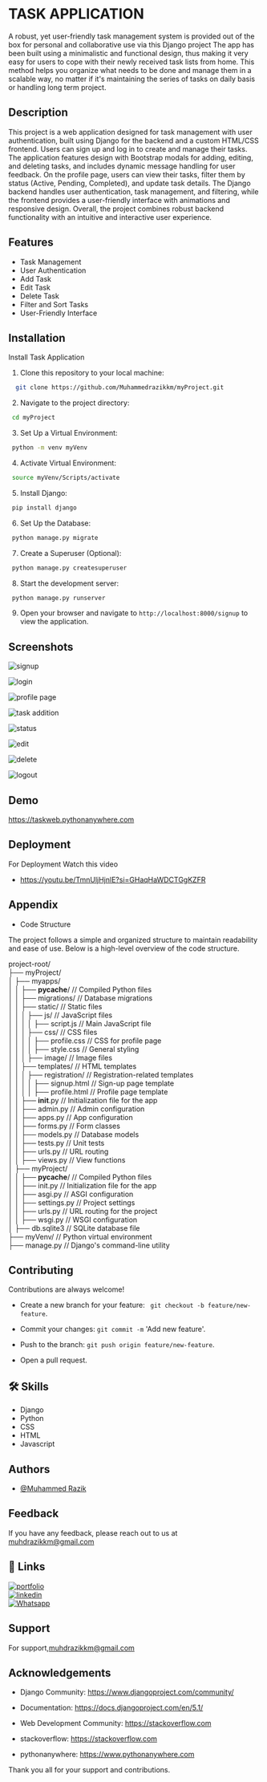 
# TASK APPLICATION

A robust, yet user-friendly task management system is provided out of the box for personal and collaborative use via this Django project The app has been built using a minimalistic and functional design, thus making it very easy for users to cope with their newly received task lists from home. This method helps you organize what needs to be done and manage them in a scalable way, no matter if it's maintaining the series of tasks on daily basis or handling long term project.

## Description
This project is a web application designed for task management with user authentication, built using Django for the backend and a custom HTML/CSS frontend. Users can sign up and log in to create and manage their tasks. The application features design with Bootstrap modals for adding, editing, and deleting tasks, and includes dynamic message handling for user feedback. On the profile page, users can view their tasks, filter them by status (Active, Pending, Completed), and update task details. The Django backend handles user authentication, task management, and filtering, while the frontend provides a user-friendly interface with animations and responsive design. Overall, the project combines robust backend functionality with an intuitive and interactive user experience.

## Features
- Task Management
- User Authentication
- Add Task
- Edit Task
- Delete Task
- Filter and Sort Tasks
- User-Friendly Interface



## Installation

 Install Task Application

1. Clone this repository to your local machine:

```bash
  git clone https://github.com/Muhammedrazikkm/myProject.git
```
2. Navigate to the project directory:
 ```bash
  cd myProject
```
3. Set Up a Virtual Environment:
 ```bash
  python -m venv myVenv
```
4. Activate Virtual Environment:
 ```bash
  source myVenv/Scripts/activate
```
5. Install Django:
 ```bash
  pip install django
```
6. Set Up the Database:
 ```bash
  python manage.py migrate
```
7. Create a Superuser (Optional):
 ```bash
  python manage.py createsuperuser
```
8. Start the development server:
 ```bash
  python manage.py runserver
```
9. Open your browser and navigate to `http://localhost:8000/signup` to view the application.
   
## Screenshots
![signup](https://github.com/user-attachments/assets/81dce16a-ff56-4725-893e-6c3ff3002461)

![login](https://github.com/user-attachments/assets/2d341031-1979-4dae-8a5a-e4b976817b91)

![profile page](https://github.com/user-attachments/assets/ca554279-f64f-4966-ab74-be92814230a7)

![task addition](https://github.com/user-attachments/assets/eaaf17e2-5733-484c-9154-6282194ba07e)

![status](https://github.com/user-attachments/assets/fd7fc31f-bbe8-456f-b3d7-59d92e8e7ca0)

![edit](https://github.com/user-attachments/assets/c9b2130b-fbca-4f21-b2da-0f1ba5a1047b)

![delete](https://github.com/user-attachments/assets/73ecd1e2-2bff-4927-b1a7-ca8b490cc7ac)

![logout](https://github.com/user-attachments/assets/d3e33314-9fb8-41d3-8744-4afa728b5046)

## Demo

https://taskweb.pythonanywhere.com


## Deployment

For Deployment Watch this video
- https://youtu.be/TmnUljHjnlE?si=GHaqHaWDCTGgKZFR


## Appendix

- Code Structure

The project follows a simple and organized structure to maintain readability and ease of use. Below is a high-level overview of the code structure.

project-root/  
├── myProject/  
│   ├── myapps/  
│   │   ├── __pycache__/               // Compiled Python files   
│   │   ├── migrations/                // Database migrations  
│   │   ├── static/                    // Static files  
│   │   │   ├── js/                    // JavaScript files  
│   │   │   │   ├── script.js          // Main JavaScript file  
│   │   │   ├── css/                   // CSS files  
│   │   │   │   ├── profile.css        // CSS for profile page  
│   │   │   │   ├── style.css          // General styling    
│   │   │   ├── image/                 // Image files  
│   │   ├── templates/                 // HTML templates  
│   │   │   ├── registration/          // Registration-related templates  
│   │   │   │   ├── signup.html        // Sign-up page template  
│   │   │   │   ├── profile.html       // Profile page template  
│   │   ├── __init__.py                // Initialization file for the app  
│   │   ├── admin.py                   // Admin configuration  
│   │   ├── apps.py                    // App configuration  
│   │   ├── forms.py                   // Form classes  
│   │   ├── models.py                  // Database models  
│   │   ├── tests.py                   // Unit tests  
│   │   ├── urls.py                    // URL routing  
│   │   ├── views.py                   // View functions  
│   ├── myProject/         
│   │   ├── __pycache__/               // Compiled Python files     
│   │   ├── init.py                    // Initialization file for the app  
│   │   ├── asgi.py                    // ASGI configuration   
│   │   ├── settings.py                // Project settings  
│   │   ├── urls.py                    // URL routing for the project    
│   │   ├── wsgi.py                    // WSGI configuration  
│   ├── db.sqlite3                     // SQLite database file  
├── myVenv/                            // Python virtual environment  
├── manage.py                          // Django's command-line utility  

## Contributing

Contributions are always welcome!

- Create a new branch for your feature: ` git checkout -b feature/new-feature`.

- Commit your changes:                                    `git commit -m`  'Add new feature'.

- Push to the branch: `git push origin feature/new-feature`.

- Open a pull request.






## 🛠 Skills

- Django
- Python
- CSS
- HTML
- Javascript

## Authors

- [@Muhammed Razik](https://www.github.com/Muhammedrazikkm)


## Feedback

If you have any feedback, please reach out to us at muhdrazikkm@gmail.com


## 🔗 Links
[![portfolio](https://img.shields.io/badge/my_portfolio-000?style=for-the-badge&logo=ko-fi&logoColor=white)](https://muhammedrazikportfolio.netlify.app/)  
[![linkedin](https://img.shields.io/badge/linkedin-0A66C2?style=for-the-badge&logo=linkedin&logoColor=white)](www.linkedin.com/in/muhammed-razik-b5b266245)  
[![Whatsapp](https://img.shields.io/badge/Whatsapp-1DA1F2?style=for-the-badge&logo=whatsapp&logoColor=white)](https://wa.link/dgng9j)


## Support

For support,muhdrazikkm@gmail.com 



## Acknowledgements

 

- Django Community: https://www.djangoproject.com/community/

- Documentation: https://docs.djangoproject.com/en/5.1/

- Web Development Community: https://stackoverflow.com

- stackoverflow: https://stackoverflow.com

- pythonanywhere: https://www.pythonanywhere.com

Thank you all for your support and contributions.





